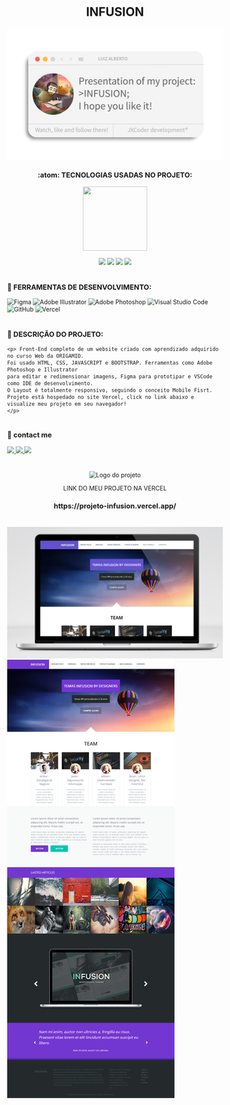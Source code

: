 <div align="center">
<h1 align="center">INFUSION </h1>
 
<img src="https://github.com/luizjxcoder/PROJETO-INFUSION/blob/master/infusion.png"/>

### :atom: TECNOLOGIAS USADAS NO PROJETO:

<img src="https://github.com/luizjxcoder/luizjxcoder/blob/main/cadeirasemfundo.png" width="150" height="150"/> </div>
<div align="center">
<img src="https://img.shields.io/badge/HTML5-E34F26?style=for-the-badge&logo=html5&logoColor=white"> <img src="https://img.shields.io/badge/CSS3-1572B6?style=for-the-badge&logo=css3&logoColor=white"/> <img src="https://img.shields.io/badge/JavaScript-F7DF1E?style=for-the-badge&logo=javascript&logoColor=black">
<img src="https://img.shields.io/badge/Bootstrap-563D7C?style=for-the-badge&logo=bootstrap&logoColor=white"/>
</div>

#
### :toolbox: FERRAMENTAS DE DESENVOLVIMENTO:
![Figma](https://img.shields.io/badge/figma-%23F24E1E.svg?style=for-the-badge&logo=figma&logoColor=white)
![Adobe Illustrator](https://img.shields.io/badge/adobe%20illustrator-%23FF9A00.svg?style=for-the-badge&logo=adobe%20illustrator&logoColor=white)
![Adobe Photoshop](https://img.shields.io/badge/adobe%20photoshop-%2331A8FF.svg?style=for-the-badge&logo=adobe%20photoshop&logoColor=white)
![Visual Studio Code](https://img.shields.io/badge/Visual%20Studio%20Code-0078d7.svg?style=for-the-badge&logo=visual-studio-code&logoColor=white)
![GitHub](https://img.shields.io/badge/github-%23121011.svg?style=for-the-badge&logo=github&logoColor=white)
![Vercel](https://img.shields.io/badge/vercel-%23000000.svg?style=for-the-badge&logo=vercel&logoColor=white)

#
### :triangular_ruler: DESCRIÇÃO DO PROJETO:
```
<p> Front-End completo de um website criado com aprendizado adquirido no curso Web da ORIGAMID.
Foi usado HTML, CSS, JAVASCRIPT e BOOTSTRAP. Ferramentas como Adobe Photoshop e Illustrator 
para editar e redimensionar imagens, Figma para prototipar e VSCode como IDE de desenvolvimento. 
O Layout é totalmente responsivo, seguindo o conceito Mobile Fisrt.
Projeto está hospedado no site Vercel, click no link abaixo e visualize meu projeto em seu navegador!
</p>
```

#
### :email: contact me
<a href="https://contate.me/jxcoder"  alt="WhatsApp" target="_blank">
<img src="https://img.shields.io/badge/WhatsApp-25D366?style=for-the-badge&logo=whatsapp&logoColor=white"/>
</a>
<a href="mailto:jxcoder.dev@gmail.com" alt="Gmail" target="_blank">
<img src="https://img.shields.io/badge/Gmail-D14836?style=for-the-badge&logo=gmail&logoColor=white"/>
</a>
<a href="https://www.instagram.com/luizjangel/"  alt="Instagram" target="_blank">
<img src="https://img.shields.io/badge/Instagram-E4405F?style=for-the-badge&logo=instagram&logoColor=white"/>
</a>

#
<div align="center">
    <img alt="Logo do projeto" src="https://github.com/luizjxcoder/luizjxcoder/blob/main/logo.png">
     <p>LINK DO MEU PROJETO NA VERCEL</p>
  <h3>https://projeto-infusion.vercel.app/</h3>
</div>

#
<img src="https://github.com/luizjxcoder/PROJETO-INFUSION/blob/master/img/prints/MacBook%20Pro%20Retina.png">
<img src="https://github.com/luizjxcoder/PROJETO-INFUSION/blob/master/img/prints/screenshot-projeto-infusion.png">

